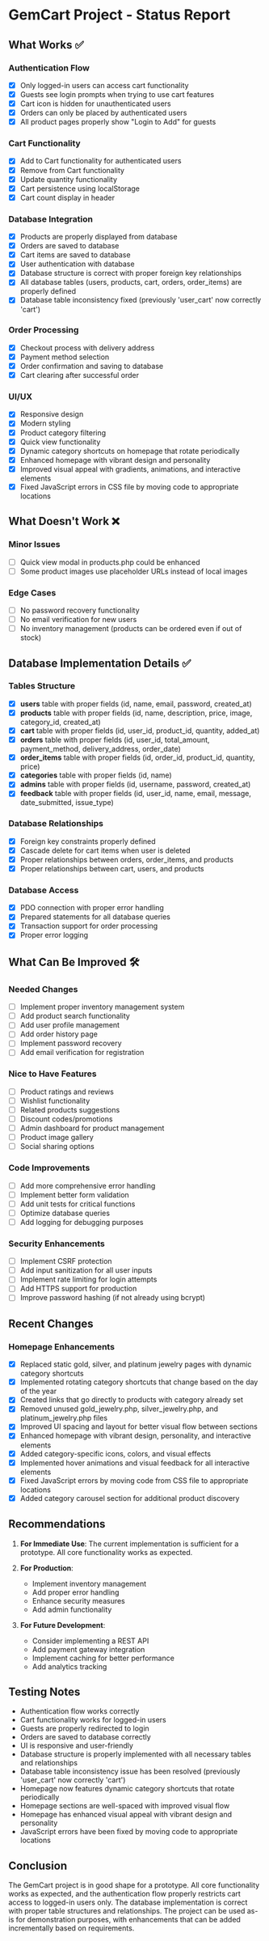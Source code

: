 # GemCart Project - Status Report

## What Works ✅

### Authentication Flow
- [x] Only logged-in users can access cart functionality
- [x] Guests see login prompts when trying to use cart features
- [x] Cart icon is hidden for unauthenticated users
- [x] Orders can only be placed by authenticated users
- [x] All product pages properly show "Login to Add" for guests

### Cart Functionality
- [x] Add to Cart functionality for authenticated users
- [x] Remove from Cart functionality
- [x] Update quantity functionality
- [x] Cart persistence using localStorage
- [x] Cart count display in header

### Database Integration
- [x] Products are properly displayed from database
- [x] Orders are saved to database
- [x] Cart items are saved to database
- [x] User authentication with database
- [x] Database structure is correct with proper foreign key relationships
- [x] All database tables (users, products, cart, orders, order_items) are properly defined
- [x] Database table inconsistency fixed (previously 'user_cart' now correctly 'cart')

### Order Processing
- [x] Checkout process with delivery address
- [x] Payment method selection
- [x] Order confirmation and saving to database
- [x] Cart clearing after successful order

### UI/UX
- [x] Responsive design
- [x] Modern styling
- [x] Product category filtering
- [x] Quick view functionality
- [x] Dynamic category shortcuts on homepage that rotate periodically
- [x] Enhanced homepage with vibrant design and personality
- [x] Improved visual appeal with gradients, animations, and interactive elements
- [x] Fixed JavaScript errors in CSS file by moving code to appropriate locations

## What Doesn't Work ❌

### Minor Issues
- [ ] Quick view modal in products.php could be enhanced
- [ ] Some product images use placeholder URLs instead of local images

### Edge Cases
- [ ] No password recovery functionality
- [ ] No email verification for new users
- [ ] No inventory management (products can be ordered even if out of stock)

## Database Implementation Details ✅

### Tables Structure
- [x] **users** table with proper fields (id, name, email, password, created_at)
- [x] **products** table with proper fields (id, name, description, price, image, category_id, created_at)
- [x] **cart** table with proper fields (id, user_id, product_id, quantity, added_at)
- [x] **orders** table with proper fields (id, user_id, total_amount, payment_method, delivery_address, order_date)
- [x] **order_items** table with proper fields (id, order_id, product_id, quantity, price)
- [x] **categories** table with proper fields (id, name)
- [x] **admins** table with proper fields (id, username, password, created_at)
- [x] **feedback** table with proper fields (id, user_id, name, email, message, date_submitted, issue_type)

### Database Relationships
- [x] Foreign key constraints properly defined
- [x] Cascade delete for cart items when user is deleted
- [x] Proper relationships between orders, order_items, and products
- [x] Proper relationships between cart, users, and products

### Database Access
- [x] PDO connection with proper error handling
- [x] Prepared statements for all database queries
- [x] Transaction support for order processing
- [x] Proper error logging

## What Can Be Improved 🛠️

### Needed Changes
- [ ] Implement proper inventory management system
- [ ] Add product search functionality
- [ ] Add user profile management
- [ ] Add order history page
- [ ] Implement password recovery
- [ ] Add email verification for registration

### Nice to Have Features
- [ ] Product ratings and reviews
- [ ] Wishlist functionality
- [ ] Related products suggestions
- [ ] Discount codes/promotions
- [ ] Admin dashboard for product management
- [ ] Product image gallery
- [ ] Social sharing options

### Code Improvements
- [ ] Add more comprehensive error handling
- [ ] Implement better form validation
- [ ] Add unit tests for critical functions
- [ ] Optimize database queries
- [ ] Add logging for debugging purposes

### Security Enhancements
- [ ] Implement CSRF protection
- [ ] Add input sanitization for all user inputs
- [ ] Implement rate limiting for login attempts
- [ ] Add HTTPS support for production
- [ ] Improve password hashing (if not already using bcrypt)

## Recent Changes

### Homepage Enhancements
- [x] Replaced static gold, silver, and platinum jewelry pages with dynamic category shortcuts
- [x] Implemented rotating category shortcuts that change based on the day of the year
- [x] Created links that go directly to products with category already set
- [x] Removed unused gold_jewelry.php, silver_jewelry.php, and platinum_jewelry.php files
- [x] Improved UI spacing and layout for better visual flow between sections
- [x] Enhanced homepage with vibrant design, personality, and interactive elements
- [x] Added category-specific icons, colors, and visual effects
- [x] Implemented hover animations and visual feedback for all interactive elements
- [x] Fixed JavaScript errors by moving code from CSS file to appropriate locations
- [x] Added category carousel section for additional product discovery

## Recommendations

1. **For Immediate Use**: The current implementation is sufficient for a prototype. All core functionality works as expected.

2. **For Production**: 
   - Implement inventory management
   - Add proper error handling
   - Enhance security measures
   - Add admin functionality

3. **For Future Development**:
   - Consider implementing a REST API
   - Add payment gateway integration
   - Implement caching for better performance
   - Add analytics tracking

## Testing Notes

- Authentication flow works correctly
- Cart functionality works for logged-in users
- Guests are properly redirected to login
- Orders are saved to database correctly
- UI is responsive and user-friendly
- Database structure is properly implemented with all necessary tables and relationships
- Database table inconsistency issue has been resolved (previously 'user_cart' now correctly 'cart')
- Homepage now features dynamic category shortcuts that rotate periodically
- Homepage sections are well-spaced with improved visual flow
- Homepage has enhanced visual appeal with vibrant design and personality
- JavaScript errors have been fixed by moving code to appropriate locations

## Conclusion

The GemCart project is in good shape for a prototype. All core functionality works as expected, and the authentication flow properly restricts cart access to logged-in users only. The database implementation is correct with proper table structures and relationships. The project can be used as-is for demonstration purposes, with enhancements that can be added incrementally based on requirements.